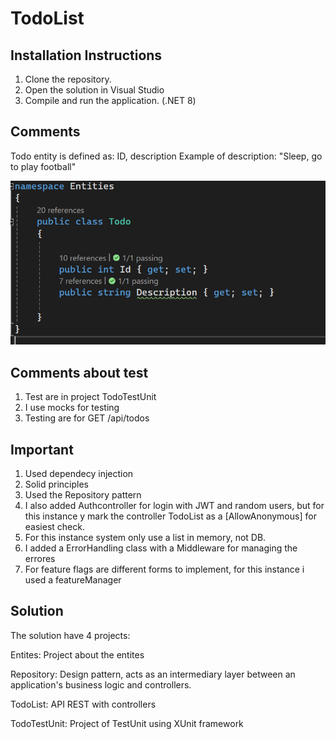 # TodoList

## Installation Instructions

1. Clone the repository.
2. Open the solution in Visual Studio
3. Compile and run the application.  (.NET 8)

## Comments 

Todo entity is defined as: ID, description
Example of description: "Sleep, go to play football"

![alt text](image.png)

## Comments about test

1. Test are in project TodoTestUnit
2. I use mocks for testing
3. Testing are for GET /api/todos

## Important

1. Used dependecy injection
2. Solid principles 
3. Used the Repository pattern
4. I also added Authcontroller for login with JWT and random users,  but for this instance y mark the controller TodoList as a [AllowAnonymous] for easiest check.
5. For this instance system only use a list in memory, not DB.
6. I added a ErrorHandling class with a Middleware for managing the errores
7. For feature flags are different forms to implement, for this instance i used a featureManager

## Solution

The solution have 4 projects: 

Entites: Project about the entites

Repository: Design pattern, acts as an intermediary layer between an application's business logic and controllers.

TodoList: API REST with controllers

TodoTestUnit: Project of TestUnit using XUnit framework


   